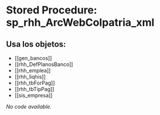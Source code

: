 # Stored Procedure: sp_rhh_ArcWebColpatria_xml

## Usa los objetos:
- [[gen_bancos]]
- [[rhh_DefPlanosBanco]]
- [[rhh_emplea]]
- [[rhh_liqhis]]
- [[rhh_tbForPag]]
- [[rhh_tbTipPag]]
- [[sis_empresa]]

*No code available.*
